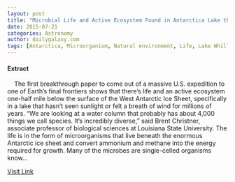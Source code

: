 ```yaml
---
layout: post
title: "Microbial Life and Active Ecosystem Found in Antarctica Lake that Hasn't Seen Sunlight for Millions of Years"
date: 2015-07-21
categories: Astronomy
author: dailygalaxy.com
tags: [Antarctica, Microorganism, Natural environment, Life, Lake Whillans, Earth, Organism, Nature, Subglacial lake, Lake, Archaea, Earth sciences, Organisms, Biology]
---
```





#### Extract
>
  
 
The first breakthrough paper to come out of a massive U.S. expedition to one of Earth’s final frontiers shows that there’s life and an active ecosystem one-half mile below the surface of the West Antarctic Ice Sheet, specifically in a lake that hasn’t seen sunlight or felt a breath of wind for millions of years. “We are looking at a water column that probably has about 4,000 things we call species. It’s incredibly diverse,” said Brent Christner, associate professor of biological sciences at Louisiana State University.
The life is in the form of microorganisms that live beneath the enormous Antarctic ice sheet and convert ammonium and methane into the energy required for growth. Many of the microbes are single-celled organisms know...



[Visit Link](http://feedproxy.google.com/~r/TheDailyGalaxyNewsFromPlanetEarthBeyond/~3/sJEVFIgFFC0/microbial-life-and-active-ecosystem-found-in-antarctica-lake-that-hasnt-seen-sunlight-for-millions-o.html)


